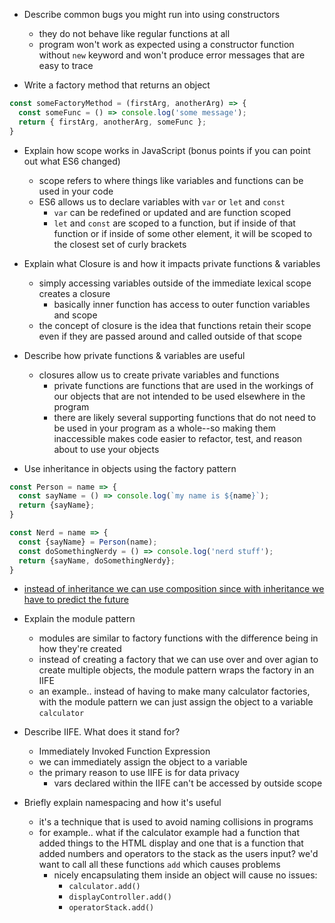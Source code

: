 - Describe common bugs you might run into using constructors
  - they do not behave like regular functions at all
  - program won't work as expected using a constructor function without `new` keyword and won't produce error messages that are easy to trace

- Write a factory method that returns an object
```js
const someFactoryMethod = (firstArg, anotherArg) => {
  const someFunc = () => console.log('some message');
  return { firstArg, anotherArg, someFunc };
}
```

- Explain how scope works in JavaScript (bonus points if you can point out what ES6 changed)
  - scope refers to where things like variables and functions can be used in your code
  - ES6 allows us to declare variables with `var` or `let` and `const`
    - `var` can be redefined or updated and are function scoped
    - `let` and `const` are scoped to a function, but if inside of that function or if inside of some other element, it will be scoped to the closest set of curly brackets

- Explain what Closure is and how it impacts private functions & variables
  - simply accessing variables outside of the immediate lexical scope creates a closure
    - basically inner function has access to outer function variables and scope
  - the concept of closure is the idea that functions retain their scope even if they are passed around and called outside of that scope
- Describe how private functions & variables are useful
  - closures allow us to create private variables and functions
    - private functions are functions that are used in the workings of our objects that are not intended to be used elsewhere in the program
    - there are likely several supporting functions that do not need to be used in your program as a whole--so making them inaccessible makes code easier to refactor, test, and reason about to use your objects

- Use inheritance in objects using the factory pattern
```js
const Person = name => {
  const sayName = () => console.log(`my name is ${name}`);
  return {sayName};
}

const Nerd = name => {
  const {sayName} = Person(name);
  const doSomethingNerdy = () => console.log('nerd stuff');
  return {sayName, doSomethingNerdy};
}
```
  - [instead of inheritance we can use composition since with inheritance we have to predict the future](https://youtu.be/wfMtDGfHWpA)

- Explain the module pattern
  - modules are similar to factory functions with the difference being in how they're created
  - instead of creating a factory that we can use over and over agian to create multiple objects, the module pattern wraps the factory in an IIFE
  - an example.. instead of having to make many calculator factories, with the module pattern we can just assign the object to a variable `calculator`

- Describe IIFE. What does it stand for?
  - Immediately Invoked Function Expression
  - we can immediately assign the object to a variable
  - the primary reason to use IIFE is for data privacy
    - vars declared within the IIFE can't be accessed by outside scope

- Briefly explain namespacing and how it's useful
  - it's a technique that is used to avoid naming collisions in programs
  - for example.. what if the calculator example had a function that added things to the HTML display and one that is a function that added numbers and operators to the stack as the users input? we'd want to call all these functions `add` which causes problems
    - nicely encapsulating them inside an object will cause no issues:
      - `calculator.add()`
      - `displayController.add()`
      - `operatorStack.add()`